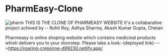 # PharmEasy-Clone
![pharm](https://user-images.githubusercontent.com/103576912/190261582-7f8256e2-4b23-4770-9772-12c315372184.JPG)
THIS IS THE CLONE OF PHARMEASY WEBSITE
It's a collabarative project achived by :-
Rohit Roy,
Aditya Sharma,
Akash Kumar Gupta,
Chetan

Pharmeasy is online shoping website which contains medicinal products whixh delivers you to your doorstep.
Please take a look:-(deployed link)--->https://roaring-creponne-d99230.netlify.app/
